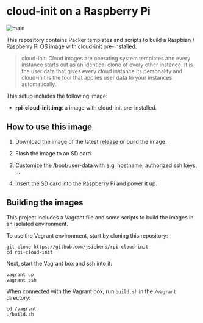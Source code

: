 # cloud-init on a Raspberry Pi

![main](https://github.com/jsiebens/rpi-cloud-init/actions/workflows/build.yaml/badge.svg?branch=main)

This repository contains Packer templates and scripts to build a Raspbian / Raspberry Pi OS image with [cloud-init](https://cloud-init.io/) pre-installed.

> cloud-init: Cloud images are operating system templates and every instance starts out as an identical clone of every other instance. It is the user data that gives every cloud instance its personality and cloud-init is the tool that applies user data to your instances automatically.

This setup includes the following image:

- __rpi-cloud-init.img__: a image with cloud-init pre-installed. 

## How to use this image

1. Download the image of the latest [release](https://github.com/jsiebens/rpi-cloud-init/releases) or build the image.

2. Flash the image to an SD card.

3. Customize the /boot/user-data with e.g. hostname, authorized ssh keys, ...

4. Insert the SD card into the Raspberry Pi and power it up.

## Building the images

This project includes a Vagrant file and some scripts to build the images in an isolated environment.

To use the Vagrant environment, start by cloning this repository:

```
git clone https://github.com/jsiebens/rpi-cloud-init
cd rpi-cloud-init
```

Next, start the Vagrant box and ssh into it:

```
vagrant up
vagrant ssh
```

When connected with the Vagrant box, run `build.sh` in the `/vagrant` directory:

```
cd /vagrant
./build.sh
```
